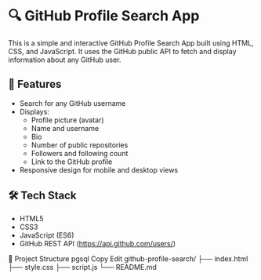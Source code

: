 # 🔍 GitHub Profile Search App

This is a simple and interactive GitHub Profile Search App built using HTML, CSS, and JavaScript. It uses the GitHub public API to fetch and display information about any GitHub user.

## 🚀 Features

- Search for any GitHub username
- Displays:
  - Profile picture (avatar)
  - Name and username
  - Bio
  - Number of public repositories
  - Followers and following count
  - Link to the GitHub profile
- Responsive design for mobile and desktop views


## 🛠️ Tech Stack

- HTML5
- CSS3
- JavaScript (ES6)
- GitHub REST API (https://api.github.com/users/)


📁 Project Structure
pgsql
Copy
Edit
github-profile-search/
├── index.html
├── style.css
├── script.js
└── README.md
